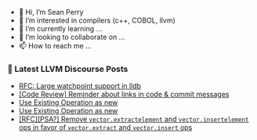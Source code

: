 - 👋 Hi, I’m Sean Perry
- 👀 I’m interested in compilers (c++, COBOL, llvm)
- 🌱 I’m currently learning ...
- 💞️ I’m looking to collaborate on ...
- 📫 How to reach me ...

<!---
s66perry/s66perry is a ✨ special ✨ repository because its `README.md` (this file) appears on your GitHub profile.
You can click the Preview link to take a look at your changes.
--->
### 📕 Latest LLVM Discourse Posts

<!-- DISCOURSE-LLVM:START -->
- [RFC: Large watchpoint support in lldb](https://discourse.llvm.org/t/rfc-large-watchpoint-support-in-lldb/72116#post_4)
- [[Code Review] Reminder about links in code &amp; commit messages](https://discourse.llvm.org/t/code-review-reminder-about-links-in-code-commit-messages/71847?page=5#post_83)
- [Use Existing Operation as new](https://discourse.llvm.org/t/use-existing-operation-as-new/72137#post_8)
- [Use Existing Operation as new](https://discourse.llvm.org/t/use-existing-operation-as-new/72137#post_7)
- [[RFC][PSA?] Remove `vector.extractelement` and `vector.insertelement` ops in favor of `vector.extract` and `vector.insert` ops](https://discourse.llvm.org/t/rfc-psa-remove-vector-extractelement-and-vector-insertelement-ops-in-favor-of-vector-extract-and-vector-insert-ops/71116#post_8)
<!-- DISCOURSE-LLVM:END -->
